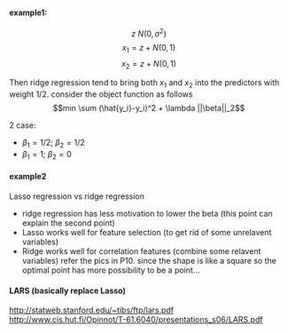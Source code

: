 #### example1:
$$z ~ N(0,\sigma^2)$$
$$x_1 = z + N(0,1)$$
$$x_2 = z + N(0,1)$$

Then ridge regression tend to bring both $x_1$ and $x_2$ into the predictors with weight 1/2. consider the object function as follows
$$min \sum (\hat{y_i}-y_i)^2 + \lambda ||\beta||_2$$

2 case: 
* $\beta_1 = 1/2$; $\beta_2 = 1/2$ 
* $\beta_1 = 1$;   $\beta_2 = 0$

#### example2         
Lasso regression vs ridge regression
* ridge regression has less motivation to lower the beta (this point can explain the second point)
* Lasso works well for feature selection (to get rid of some unrelavent variables)
* Ridge works well for correlation features (combine some relavent variables)
refer the pics in P10. since the shape is like a square so the optimal point has more possibility to be a point...


#### LARS (basically replace Lasso)
http://statweb.stanford.edu/~tibs/ftp/lars.pdf
http://www.cis.hut.fi/Opinnot/T-61.6040/presentations_s06/LARS.pdf
